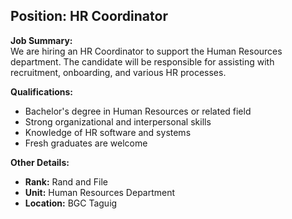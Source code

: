 ## **Position: HR Coordinator**

**Job Summary:**  
We are hiring an HR Coordinator to support the Human Resources department. The candidate will be responsible for assisting with recruitment, onboarding, and various HR processes.

**Qualifications:**  
- Bachelor's degree in Human Resources or related field
- Strong organizational and interpersonal skills
- Knowledge of HR software and systems
- Fresh graduates are welcome

**Other Details:**
- **Rank:** Rand and File
- **Unit:** Human Resources Department
- **Location:** BGC Taguig

